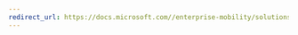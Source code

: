 ```yaml
---
redirect_url: https://docs.microsoft.com//enterprise-mobility/solutions/fasttrack-intune-enduser-enrollment-instructions
---
```

